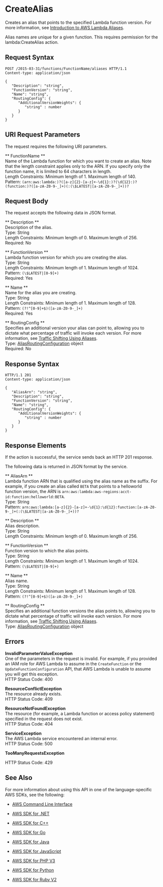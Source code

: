 # CreateAlias<a name="API_CreateAlias"></a>

Creates an alias that points to the specified Lambda function version\. For more information, see [Introduction to AWS Lambda Aliases](http://docs.aws.amazon.com/lambda/latest/dg/aliases-intro.html)\.

Alias names are unique for a given function\. This requires permission for the lambda:CreateAlias action\.

## Request Syntax<a name="API_CreateAlias_RequestSyntax"></a>

```
POST /2015-03-31/functions/FunctionName/aliases HTTP/1.1
Content-type: application/json

{
   "Description": "string",
   "FunctionVersion": "string",
   "Name": "string",
   "RoutingConfig": { 
      "AdditionalVersionWeights": { 
         "string" : number 
      }
   }
}
```

## URI Request Parameters<a name="API_CreateAlias_RequestParameters"></a>

The request requires the following URI parameters\.

 ** FunctionName **   
Name of the Lambda function for which you want to create an alias\. Note that the length constraint applies only to the ARN\. If you specify only the function name, it is limited to 64 characters in length\.  
Length Constraints: Minimum length of 1\. Maximum length of 140\.  
Pattern: `(arn:aws:lambda:)?([a-z]{2}-[a-z]+-\d{1}:)?(\d{12}:)?(function:)?([a-zA-Z0-9-_]+)(:(\$LATEST|[a-zA-Z0-9-_]+))?` 

## Request Body<a name="API_CreateAlias_RequestBody"></a>

The request accepts the following data in JSON format\.

 ** Description **   
Description of the alias\.  
Type: String  
Length Constraints: Minimum length of 0\. Maximum length of 256\.  
Required: No

 ** FunctionVersion **   
Lambda function version for which you are creating the alias\.  
Type: String  
Length Constraints: Minimum length of 1\. Maximum length of 1024\.  
Pattern: `(\$LATEST|[0-9]+)`   
Required: Yes

 ** Name **   
Name for the alias you are creating\.  
Type: String  
Length Constraints: Minimum length of 1\. Maximum length of 128\.  
Pattern: `(?!^[0-9]+$)([a-zA-Z0-9-_]+)`   
Required: Yes

 ** RoutingConfig **   
Specifies an additional version your alias can point to, allowing you to dictate what percentage of traffic will invoke each version\. For more information, see [Traffic Shifting Using Aliases](lambda-traffic-shifting-using-aliases.md)\.  
Type: [AliasRoutingConfiguration](API_AliasRoutingConfiguration.md) object  
Required: No

## Response Syntax<a name="API_CreateAlias_ResponseSyntax"></a>

```
HTTP/1.1 201
Content-type: application/json

{
   "AliasArn": "string",
   "Description": "string",
   "FunctionVersion": "string",
   "Name": "string",
   "RoutingConfig": { 
      "AdditionalVersionWeights": { 
         "string" : number 
      }
   }
}
```

## Response Elements<a name="API_CreateAlias_ResponseElements"></a>

If the action is successful, the service sends back an HTTP 201 response\.

The following data is returned in JSON format by the service\.

 ** AliasArn **   
Lambda function ARN that is qualified using the alias name as the suffix\. For example, if you create an alias called `BETA` that points to a helloworld function version, the ARN is `arn:aws:lambda:aws-regions:acct-id:function:helloworld:BETA`\.  
Type: String  
Pattern: `arn:aws:lambda:[a-z]{2}-[a-z]+-\d{1}:\d{12}:function:[a-zA-Z0-9-_]+(:(\$LATEST|[a-zA-Z0-9-_]+))?` 

 ** Description **   
Alias description\.  
Type: String  
Length Constraints: Minimum length of 0\. Maximum length of 256\.

 ** FunctionVersion **   
Function version to which the alias points\.  
Type: String  
Length Constraints: Minimum length of 1\. Maximum length of 1024\.  
Pattern: `(\$LATEST|[0-9]+)` 

 ** Name **   
Alias name\.  
Type: String  
Length Constraints: Minimum length of 1\. Maximum length of 128\.  
Pattern: `(?!^[0-9]+$)([a-zA-Z0-9-_]+)` 

 ** RoutingConfig **   
Specifies an additional function versions the alias points to, allowing you to dictate what percentage of traffic will invoke each version\. For more information, see [Traffic Shifting Using Aliases](lambda-traffic-shifting-using-aliases.md)\.  
Type: [AliasRoutingConfiguration](API_AliasRoutingConfiguration.md) object

## Errors<a name="API_CreateAlias_Errors"></a>

 **InvalidParameterValueException**   
One of the parameters in the request is invalid\. For example, if you provided an IAM role for AWS Lambda to assume in the `CreateFunction` or the `UpdateFunctionConfiguration` API, that AWS Lambda is unable to assume you will get this exception\.  
HTTP Status Code: 400

 **ResourceConflictException**   
The resource already exists\.  
HTTP Status Code: 409

 **ResourceNotFoundException**   
The resource \(for example, a Lambda function or access policy statement\) specified in the request does not exist\.  
HTTP Status Code: 404

 **ServiceException**   
The AWS Lambda service encountered an internal error\.  
HTTP Status Code: 500

 **TooManyRequestsException**   
   
HTTP Status Code: 429

## See Also<a name="API_CreateAlias_SeeAlso"></a>

For more information about using this API in one of the language\-specific AWS SDKs, see the following:

+  [AWS Command Line Interface](http://docs.aws.amazon.com/goto/aws-cli/lambda-2015-03-31/CreateAlias) 

+  [AWS SDK for \.NET](http://docs.aws.amazon.com/goto/DotNetSDKV3/lambda-2015-03-31/CreateAlias) 

+  [AWS SDK for C\+\+](http://docs.aws.amazon.com/goto/SdkForCpp/lambda-2015-03-31/CreateAlias) 

+  [AWS SDK for Go](http://docs.aws.amazon.com/goto/SdkForGoV1/lambda-2015-03-31/CreateAlias) 

+  [AWS SDK for Java](http://docs.aws.amazon.com/goto/SdkForJava/lambda-2015-03-31/CreateAlias) 

+  [AWS SDK for JavaScript](http://docs.aws.amazon.com/goto/AWSJavaScriptSDK/lambda-2015-03-31/CreateAlias) 

+  [AWS SDK for PHP V3](http://docs.aws.amazon.com/goto/SdkForPHPV3/lambda-2015-03-31/CreateAlias) 

+  [AWS SDK for Python](http://docs.aws.amazon.com/goto/boto3/lambda-2015-03-31/CreateAlias) 

+  [AWS SDK for Ruby V2](http://docs.aws.amazon.com/goto/SdkForRubyV2/lambda-2015-03-31/CreateAlias) 